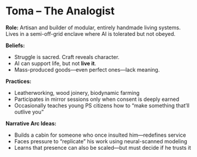 # Toma – The Analogist

**Role:** Artisan and builder of modular, entirely handmade living systems. Lives in a semi-off-grid enclave where AI is tolerated but not obeyed.

**Beliefs:**  
- Struggle is sacred. Craft reveals character.  
- AI can support life, but not **live it**.  
- Mass-produced goods—even perfect ones—lack meaning.

**Practices:**  
- Leatherworking, wood joinery, biodynamic farming  
- Participates in mirror sessions only when consent is deeply earned  
- Occasionally teaches young PS citizens how to “make something that’ll outlive you”

**Narrative Arc Ideas:**  
- Builds a cabin for someone who once insulted him—redefines service  
- Faces pressure to “replicate” his work using neural-scanned modeling  
- Learns that presence can also be scaled—but must decide if he trusts it
